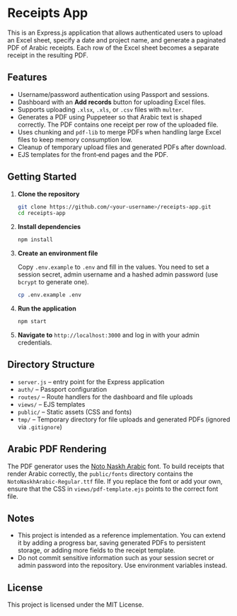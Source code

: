 # Receipts App

This is an Express.js application that allows authenticated users to upload an Excel sheet, specify a date and project name, and generate a paginated PDF of Arabic receipts. Each row of the Excel sheet becomes a separate receipt in the resulting PDF.

## Features

- Username/password authentication using Passport and sessions.
- Dashboard with an **Add records** button for uploading Excel files.
- Supports uploading `.xlsx`, `.xls`, or `.csv` files with `multer`.
- Generates a PDF using Puppeteer so that Arabic text is shaped correctly. The PDF contains one receipt per row of the uploaded file.
- Uses chunking and `pdf-lib` to merge PDFs when handling large Excel files to keep memory consumption low.
- Cleanup of temporary upload files and generated PDFs after download.
- EJS templates for the front‑end pages and the PDF.

## Getting Started

1. **Clone the repository**

   ```sh
   git clone https://github.com/<your‑username>/receipts-app.git
   cd receipts-app
   ```

2. **Install dependencies**

   ```sh
   npm install
   ```

3. **Create an environment file**

   Copy `.env.example` to `.env` and fill in the values. You need to set a session secret, admin username and a hashed admin password (use `bcrypt` to generate one).

   ```sh
   cp .env.example .env
   ```

4. **Run the application**

   ```sh
   npm start
   ```

5. **Navigate to** `http://localhost:3000` and log in with your admin credentials.

## Directory Structure

- `server.js` – entry point for the Express application
- `auth/` – Passport configuration
- `routes/` – Route handlers for the dashboard and file uploads
- `views/` – EJS templates
- `public/` – Static assets (CSS and fonts)
- `tmp/` – Temporary directory for file uploads and generated PDFs (ignored via `.gitignore`)

## Arabic PDF Rendering

The PDF generator uses the [Noto Naskh Arabic](https://fonts.google.com/specimen/Noto+Naskh+Arabic) font. To build receipts that render Arabic correctly, the `public/fonts` directory contains the `NotoNaskhArabic-Regular.ttf` file. If you replace the font or add your own, ensure that the CSS in `views/pdf-template.ejs` points to the correct font file.

## Notes

- This project is intended as a reference implementation. You can extend it by adding a progress bar, saving generated PDFs to persistent storage, or adding more fields to the receipt template.
- Do not commit sensitive information such as your session secret or admin password into the repository. Use environment variables instead.

## License

This project is licensed under the MIT License.
